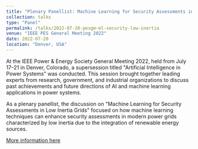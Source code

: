 ```yaml
---
title: "Plenary Panellist: Machine Learning for Security Assessments in Low Inertia Grids"
collection: talks
type: "Panel"
permalink: /talks/2022-07-20-pesgm-ml-security-low-inertia
venue: "IEEE PES General Meeting 2022"
date: 2022-07-20
location: "Denver, USA"
---
```

At the IEEE Power & Energy Society General Meeting 2022, held from July 17–21 in Denver, Colorado, a supersession titled "Artificial Intelligence in Power Systems" was conducted. This session brought together leading experts from research, government, and industrial organizations to discuss past achievements and future directions of AI and machine learning applications in power systems.

As a plenary panellist, the discussion on "Machine Learning for Security Assessments in Low Inertia Grids" focused on how machine learning techniques can enhance security assessments in modern power grids characterized by low inertia due to the integration of renewable energy sources.

[More information here](https://resourcecenter.ieee-pes.org/conferences/general-meeting/pes_cvs_gm22_0720_6090)
